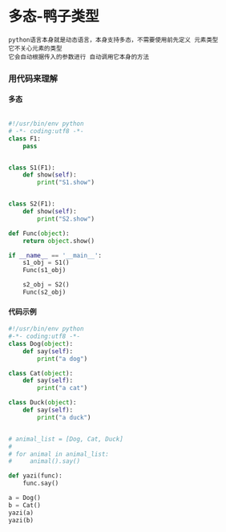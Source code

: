 # 多态-鸭子类型

    python语言本身就是动态语言，本身支持多态，不需要使用前先定义 元素类型
    它不关心元素的类型
    它会自动根据传入的参数进行 自动调用它本身的方法

### 用代码来理解

#### 多态
```python

#!/usr/bin/env python
# -*- coding:utf8 -*-
class F1:
    pass


class S1(F1):
    def show(self):
        print("S1.show")


class S2(F1):
    def show(self):
        print("S2.show")

def Func(object):
    return object.show()

if __name__ == '__main__':
    s1_obj = S1()
    Func(s1_obj)

    s2_obj = S2()
    Func(s2_obj)
```
#### 代码示例
```python
#!/usr/bin/env python
#-*- coding:utf8 -*-
class Dog(object):
    def say(self):
        print("a dog")

class Cat(object):
    def say(self):
        print("a cat")

class Duck(object):
    def say(self):
        print("a duck")


# animal_list = [Dog, Cat, Duck]
#
# for animal in animal_list:
#     animal().say()

def yazi(func):
    func.say()

a = Dog()
b = Cat()
yazi(a)
yazi(b)
```